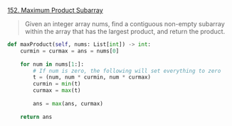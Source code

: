 [152. Maximum Product Subarray](https://leetcode.com/problems/maximum-product-subarray)

> Given an integer array nums, find a contiguous non-empty subarray within the array that has the largest product, and return the product.

```python
def maxProduct(self, nums: List[int]) -> int: 
    curmin = curmax = ans = nums[0] 
        
    for num in nums[1:]: 
        # If num is zero, the following will set everything to zero 
        t = (num, num * curmin, num * curmax) 
        curmin = min(t) 
        curmax = max(t) 
            
        ans = max(ans, curmax) 
        
    return ans
```